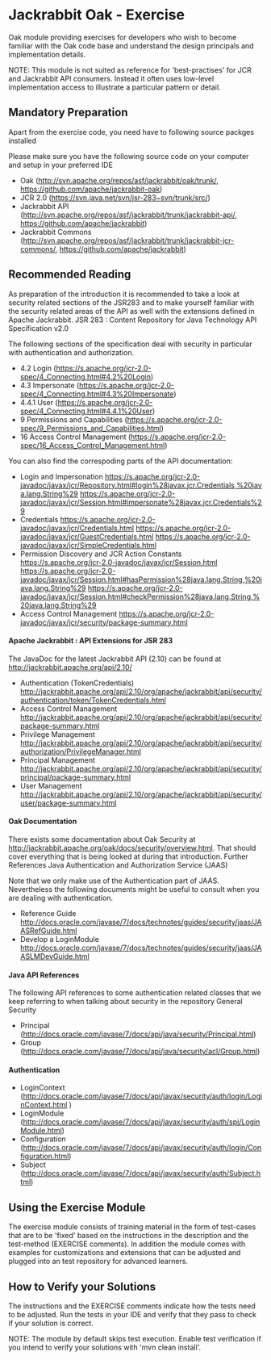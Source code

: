 <!--
   Licensed to the Apache Software Foundation (ASF) under one or more
   contributor license agreements.  See the NOTICE file distributed with
   this work for additional information regarding copyright ownership.
   The ASF licenses this file to You under the Apache License, Version 2.0
   (the "License"); you may not use this file except in compliance with
   the License.  You may obtain a copy of the License at

       http://www.apache.org/licenses/LICENSE-2.0

   Unless required by applicable law or agreed to in writing, software
   distributed under the License is distributed on an "AS IS" BASIS,
   WITHOUT WARRANTIES OR CONDITIONS OF ANY KIND, either express or implied.
   See the License for the specific language governing permissions and
   limitations under the License.
  -->

Jackrabbit Oak - Exercise
=======================================================

Oak module providing exercises for developers who wish to become familiar with
the Oak code base and understand the design principals and implementation
details.

NOTE: This module is not suited as reference for 'best-practises' for JCR
and Jackrabbit API consumers. Instead it often uses low-level implementation
access to illustrate a particular pattern or detail.

Mandatory Preparation
---------------------

Apart from the exercise code, you need have to following source packges
installed

Please make sure you have the following source code on your computer and setup in your preferred IDE

- Oak (http://svn.apache.org/repos/asf/jackrabbit/oak/trunk/, https://github.com/apache/jackrabbit-oak)
- JCR 2.0 (https://svn.java.net/svn/jsr-283~svn/trunk/src/)
- Jackrabbit API (http://svn.apache.org/repos/asf/jackrabbit/trunk/jackrabbit-api/,  https://github.com/apache/jackrabbit)
- Jackrabbit Commons (http://svn.apache.org/repos/asf/jackrabbit/trunk/jackrabbit-jcr-commons/, https://github.com/apache/jackrabbit)


Recommended Reading
-------------------

As preparation of the introduction it is recommended to take a look at security related sections of the JSR283 and to make yourself familiar with the security related areas of the API as well with the extensions defined in Apache Jackrabbit.
JSR 283 : Content Repository for Java Technology API Specification v2.0

The following sections of the specification deal with security in particular with authentication and authorization.

- 4.2 Login (https://s.apache.org/jcr-2.0-spec/4_Connecting.html#4.2%20Login)
- 4.3 Impersonate (https://s.apache.org/jcr-2.0-spec/4_Connecting.html#4.3%20Impersonate)
- 4.4.1 User (https://s.apache.org/jcr-2.0-spec/4_Connecting.html#4.4.1%20User)
- 9 Permissions and Capabilities (https://s.apache.org/jcr-2.0-spec/9_Permissions_and_Capabilities.html)
- 16 Access Control Management (https://s.apache.org/jcr-2.0-spec/16_Access_Control_Management.html)

You can also find the correspoding parts of the API documentation:

- Login and Impersonation
        https://s.apache.org/jcr-2.0-javadoc/javax/jcr/Repository.html#login%28javax.jcr.Credentials,%20java.lang.String%29
        https://s.apache.org/jcr-2.0-javadoc/javax/jcr/Session.html#impersonate%28javax.jcr.Credentials%29
- Credentials
        https://s.apache.org/jcr-2.0-javadoc/javax/jcr/Credentials.html
        https://s.apache.org/jcr-2.0-javadoc/javax/jcr/GuestCredentials.html
        https://s.apache.org/jcr-2.0-javadoc/javax/jcr/SimpleCredentials.html
- Permission Discovery and JCR Action Constants
        https://s.apache.org/jcr-2.0-javadoc/javax/jcr/Session.html
        https://s.apache.org/jcr-2.0-javadoc/javax/jcr/Session.html#hasPermission%28java.lang.String,%20java.lang.String%29
        https://s.apache.org/jcr-2.0-javadoc/javax/jcr/Session.html#checkPermission%28java.lang.String,%20java.lang.String%29
- Access Control Management
        https://s.apache.org/jcr-2.0-javadoc/javax/jcr/security/package-summary.html

#### Apache Jackrabbit : API Extensions for JSR 283

The JavaDoc for the latest Jackrabbit API (2.10) can be found at http://jackrabbit.apache.org/api/2.10/

- Authentication (TokenCredentials)
    http://jackrabbit.apache.org/api/2.10/org/apache/jackrabbit/api/security/authentication/token/TokenCredentials.html
- Access Control Management
    http://jackrabbit.apache.org/api/2.10/org/apache/jackrabbit/api/security/package-summary.html
- Privilege Management
    http://jackrabbit.apache.org/api/2.10/org/apache/jackrabbit/api/security/authorization/PrivilegeManager.html
- Principal Management
    http://jackrabbit.apache.org/api/2.10/org/apache/jackrabbit/api/security/principal/package-summary.html
- User Management
    http://jackrabbit.apache.org/api/2.10/org/apache/jackrabbit/api/security/user/package-summary.html

#### Oak Documentation

There exists some documentation about Oak Security at http://jackrabbit.apache.org/oak/docs/security/overview.html. That should cover everything that is being looked at during that introduction.
Further References
Java Authentication and Authorization Service (JAAS)

Note that we only make use of the Authentication part of JAAS. Nevertheless the following documents might be useful to consult when you are dealing with authentication.

- Reference Guide
    http://docs.oracle.com/javase/7/docs/technotes/guides/security/jaas/JAASRefGuide.html
- Develop a LoginModule
    http://docs.oracle.com/javase/7/docs/technotes/guides/security/jaas/JAASLMDevGuide.html

#### Java API References

The following API references to some authentication related classes that we keep referring to when talking about security in the repository
General Security

- Principal (http://docs.oracle.com/javase/7/docs/api/java/security/Principal.html)
- Group (http://docs.oracle.com/javase/7/docs/api/java/security/acl/Group.html)

#### Authentication

- LoginContext (http://docs.oracle.com/javase/7/docs/api/javax/security/auth/login/LoginContext.html )
- LoginModule (http://docs.oracle.com/javase/7/docs/api/javax/security/auth/spi/LoginModule.html)
- Configuration (http://docs.oracle.com/javase/7/docs/api/javax/security/auth/login/Configuration.html)
- Subject (http://docs.oracle.com/javase/7/docs/api/javax/security/auth/Subject.html)


Using the Exercise Module
-------------------------

The exercise module consists of training material in the form of test-cases that are to be 'fixed' based on the 
instructions in the description and the test-method (EXERCISE comments).
In addition the module comes with examples for customizations and extensions that can be adjusted and plugged 
into an test repository for advanced learners.

How to Verify your Solutions
----------------------------

The instructions and the EXERCISE comments indicate how the tests need to be adjusted. 
Run the tests in your IDE and verify that they pass to check if your solution is correct.

NOTE: The module by default skips test execution. Enable test verification if you intend to verify your solutions with 
'mvn clean install'.